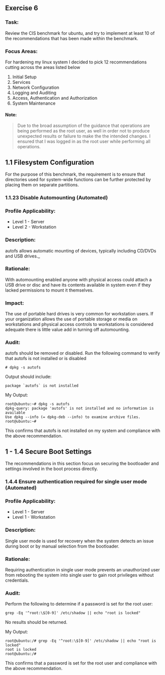 ## Exercise 6

### Task: 
Review the CIS benchmark for ubuntu, and try to implement at least 10 of the recommendations that has been made within the benchmark.

### Focus Areas:
For hardening my linux system I decided to pick 12 recommendations cutting across the areas listed below

1. Initial Setup
2. Services
3. Network Configuration
4. Logging and Auditing
5. Access, Authentication and Authorization
6. System Maintenance

#### Note: 
> Due to the broad assumption of the guidance that operations are being performed as the root user, 
as well in order not to produce unexpected results or failure to make the the intended changes. 
I ensured that I was logged in as the root user while performing all operations.



## 1.1 Filesystem Configuration
For the purpose of this benchmark, the requirement is to ensure that directories used for system-wide functions can be further protected by placing them on separate partitions.

### 1.1.23 Disable Automounting (Automated)

### Profile Applicability:
- Level 1 - Server
- Level 2 - Workstation

### Description:
autofs allows automatic mounting of devices, typically including CD/DVDs and USB drives._

### Rationale:
With automounting enabled anyone with physical access could attach a USB drive or disc and have its contents available in system even if they lacked permissions to mount it themselves.

### Impact:
The use of portable hard drives is very common for workstation users. If your organization allows the use of portable storage or media on workstations and physical access controls to workstations is considered adequate there is little value add in turning off automounting.

### Audit:
autofs should be removed or disabled.
Run the following command to verify that autofs is not installed or is disabled

`# dpkg -s autofs`

Output should include:

```
package `autofs` is not installed
```
My Output:

```
root@ubuntu:~# dpkg -s autofs
dpkg-query: package 'autofs' is not installed and no information is available
Use dpkg --info (= dpkg-deb --info) to examine archive files.
root@ubuntu:~# 
```
This confirms that autofs is not installed on my system and compliance with the above recommendation.


## 1 - 1.4 Secure Boot Settings
The recommendations in this section focus on securing the bootloader and settings involved in the boot process directly.

### 1.4.4 Ensure authentication required for single user mode (Automated)

### Profile Applicability:
- Level 1 - Server
- Level 1 - Workstation

### Description:
Single user mode is used for recovery when the system detects an issue during boot or by manual selection from the bootloader.

### Rationale:
Requiring authentication in single user mode prevents an unauthorized user from rebooting the system into single user to gain root privileges without credentials.

### Audit:
Perform the following to determine if a password is set for the root user:

`grep -Eq '^root:\$[0-9]' /etc/shadow || echo "root is locked"`

No results should be returned.

My Output:
```
root@ubuntu:/# grep -Eq '^root:\$[0-9]' /etc/shadow || echo "root is locked"
root is locked
root@ubuntu:/# 
```
This confirms that a password is set for the root user and compliance with the above recommendation.
